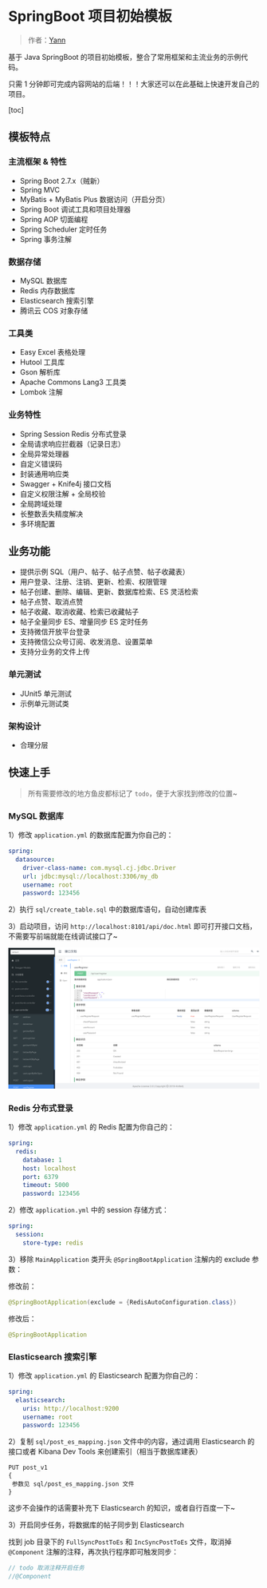 # SpringBoot 项目初始模板

> 作者：[Yann](https://www.yybweblog.top)


基于 Java SpringBoot 的项目初始模板，整合了常用框架和主流业务的示例代码。

只需 1 分钟即可完成内容网站的后端！！！大家还可以在此基础上快速开发自己的项目。

[toc]

## 模板特点

### 主流框架 & 特性

- Spring Boot 2.7.x（贼新）
- Spring MVC
- MyBatis + MyBatis Plus 数据访问（开启分页）
- Spring Boot 调试工具和项目处理器
- Spring AOP 切面编程
- Spring Scheduler 定时任务
- Spring 事务注解

### 数据存储

- MySQL 数据库
- Redis 内存数据库
- Elasticsearch 搜索引擎
- 腾讯云 COS 对象存储

### 工具类

- Easy Excel 表格处理
- Hutool 工具库
- Gson 解析库
- Apache Commons Lang3 工具类
- Lombok 注解

### 业务特性

- Spring Session Redis 分布式登录
- 全局请求响应拦截器（记录日志）
- 全局异常处理器
- 自定义错误码
- 封装通用响应类
- Swagger + Knife4j 接口文档
- 自定义权限注解 + 全局校验
- 全局跨域处理
- 长整数丢失精度解决
- 多环境配置


## 业务功能

- 提供示例 SQL（用户、帖子、帖子点赞、帖子收藏表）
- 用户登录、注册、注销、更新、检索、权限管理
- 帖子创建、删除、编辑、更新、数据库检索、ES 灵活检索
- 帖子点赞、取消点赞
- 帖子收藏、取消收藏、检索已收藏帖子
- 帖子全量同步 ES、增量同步 ES 定时任务
- 支持微信开放平台登录
- 支持微信公众号订阅、收发消息、设置菜单
- 支持分业务的文件上传

### 单元测试

- JUnit5 单元测试
- 示例单元测试类

### 架构设计

- 合理分层


## 快速上手

> 所有需要修改的地方鱼皮都标记了 `todo`，便于大家找到修改的位置~

### MySQL 数据库

1）修改 `application.yml` 的数据库配置为你自己的：

```yml
spring:
  datasource:
    driver-class-name: com.mysql.cj.jdbc.Driver
    url: jdbc:mysql://localhost:3306/my_db
    username: root
    password: 123456
```

2）执行 `sql/create_table.sql` 中的数据库语句，自动创建库表

3）启动项目，访问 `http://localhost:8101/api/doc.html` 即可打开接口文档，不需要写前端就能在线调试接口了~

![](doc/swagger.png)

### Redis 分布式登录

1）修改 `application.yml` 的 Redis 配置为你自己的：

```yml
spring:
  redis:
    database: 1
    host: localhost
    port: 6379
    timeout: 5000
    password: 123456
```

2）修改 `application.yml` 中的 session 存储方式：

```yml
spring:
  session:
    store-type: redis
```

3）移除 `MainApplication` 类开头 `@SpringBootApplication` 注解内的 exclude 参数：

修改前：

```java
@SpringBootApplication(exclude = {RedisAutoConfiguration.class})
```

修改后：


```java
@SpringBootApplication
```

### Elasticsearch 搜索引擎

1）修改 `application.yml` 的 Elasticsearch 配置为你自己的：

```yml
spring:
  elasticsearch:
    uris: http://localhost:9200
    username: root
    password: 123456
```

2）复制 `sql/post_es_mapping.json` 文件中的内容，通过调用 Elasticsearch 的接口或者 Kibana Dev Tools 来创建索引（相当于数据库建表）

```
PUT post_v1
{
 参数见 sql/post_es_mapping.json 文件
}
```

这步不会操作的话需要补充下 Elasticsearch 的知识，或者自行百度一下~

3）开启同步任务，将数据库的帖子同步到 Elasticsearch

找到 job 目录下的 `FullSyncPostToEs` 和 `IncSyncPostToEs` 文件，取消掉 `@Component` 注解的注释，再次执行程序即可触发同步：

```java
// todo 取消注释开启任务
//@Component
```